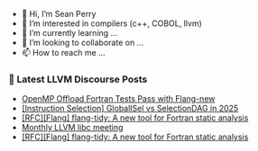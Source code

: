 - 👋 Hi, I’m Sean Perry
- 👀 I’m interested in compilers (c++, COBOL, llvm)
- 🌱 I’m currently learning ...
- 💞️ I’m looking to collaborate on ...
- 📫 How to reach me ...

<!---
s66perry/s66perry is a ✨ special ✨ repository because its `README.md` (this file) appears on your GitHub profile.
You can click the Preview link to take a look at your changes.
--->
### 📕 Latest LLVM Discourse Posts

<!-- DISCOURSE-LLVM:START -->
- [OpenMP Offload Fortran Tests Pass with Flang-new](https://discourse.llvm.org/t/openmp-offload-fortran-tests-pass-with-flang-new/78919#post_8)
- [[Instruction Selection] GlobalISel vs SelectionDAG in 2025](https://discourse.llvm.org/t/instruction-selection-globalisel-vs-selectiondag-in-2025/87602#post_5)
- [[RFC][Flang] flang-tidy: A new tool for Fortran static analysis](https://discourse.llvm.org/t/rfc-flang-flang-tidy-a-new-tool-for-fortran-static-analysis/87579#post_13)
- [Monthly LLVM libc meeting](https://discourse.llvm.org/t/monthly-llvm-libc-meeting/74259?page=3#post_47)
- [[RFC][Flang] flang-tidy: A new tool for Fortran static analysis](https://discourse.llvm.org/t/rfc-flang-flang-tidy-a-new-tool-for-fortran-static-analysis/87579#post_12)
<!-- DISCOURSE-LLVM:END -->
